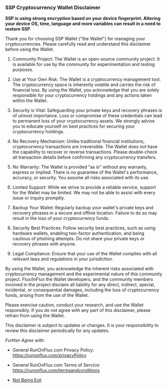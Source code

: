 ### SSP Cryptocurrency Wallet Disclaimer

**SSP is using strong encryption based on your device fingerprint. Altering your device OS, time, language and more variables can result in a need to restore SSP**

Thank you for choosing SSP Wallet ("the Wallet") for managing your cryptocurrencies. Please carefully read and understand this disclaimer before using the Wallet.

1. Community Project: The Wallet is an open-source community project. It is available for use by the community for experimentation and testing purposes.

2. Use at Your Own Risk: The Wallet is a cryptocurrency management tool. The cryptocurrency space is inherently volatile and carries the risk of financial loss. By using the Wallet, you acknowledge that you are solely responsible for your cryptocurrency holdings and any actions taken within the Wallet.

3. Security is Vital: Safeguarding your private keys and recovery phrases is of utmost importance. Loss or compromise of these credentials can lead to permanent loss of your cryptocurrency assets. We strongly advise you to educate yourself on best practices for securing your cryptocurrency holdings.

4. No Recovery Mechanism: Unlike traditional financial institutions, cryptocurrency transactions are irreversible. The Wallet does not have the capability to recover or reverse transactions. Please double-check all transaction details before confirming any cryptocurrency transfers.

5. No Warranty: The Wallet is provided "as is" without any warranty, express or implied. There is no guarantee of the Wallet's performance, accuracy, or security. You assume all risks associated with its use.

6. Limited Support: While we strive to provide a reliable service, support for the Wallet may be limited. We may not be able to assist with every issue or inquiry promptly.

7. Backup Your Wallet: Regularly backup your wallet's private keys and recovery phrases in a secure and offline location. Failure to do so may result in the loss of your cryptocurrency funds.

8. Security Best Practices: Follow security best practices, such as using hardware wallets, enabling two-factor authentication, and being cautious of phishing attempts. Do not share your private keys or recovery phrases with anyone.

9. Legal Compliance: Ensure that your use of the Wallet complies with all relevant laws and regulations in your jurisdiction.


By using the Wallet, you acknowledge the inherent risks associated with cryptocurrency management and the experimental nature of this community project. Flux/InFlux the Wallet developers, and the community members involved in the project disclaim all liability for any direct, indirect, special, incidental, or consequential damages, including the loss of cryptocurrency funds, arising from the use of the Wallet.

Please exercise caution, conduct your research, and use the Wallet responsibly. If you do not agree with any part of this disclaimer, please refrain from using the Wallet.

This disclaimer is subject to updates or changes. It is your responsibility to review this disclaimer periodically for any updates.



*Further Agree with:*

* General RunOnFlux.com Privacy Policy: <https://runonflux.com/privacyPolicy>

* General RunOnFlux.com Terms of Service: <https://runonflux.com/termsandconditions>

* [Not Being Evil](https://www.youtube.com/watch?v=GJVk_LfASxk&ab_channel=FluxLabs)
